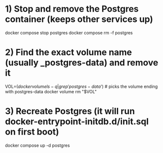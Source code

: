 # 1) Stop and remove the Postgres container (keeps other services up)
docker compose stop postgres
docker compose rm -f postgres

# 2) Find the exact volume name (usually <project>_postgres-data) and remove it
VOL=$(docker volume ls -q | grep 'postgres-data$')   # picks the volume ending with postgres-data
docker volume rm "$VOL"

# 3) Recreate Postgres (it will run docker-entrypoint-initdb.d/init.sql on first boot)
docker compose up -d postgres